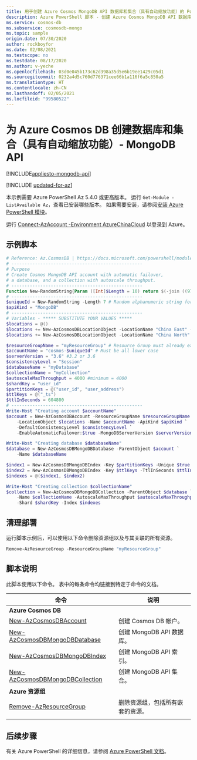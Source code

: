 ```yaml
---
title: 用于创建 Azure Cosmos MongoDB API 数据库和集合（具有自动缩放功能）的 PowerShell 脚本
description: Azure PowerShell 脚本 - 创建 Azure Cosmos MongoDB API 数据库和集合（具有自动缩放功能）
ms.service: cosmos-db
ms.subservice: cosmosdb-mongo
ms.topic: sample
origin.date: 07/30/2020
author: rockboyfor
ms.date: 02/08/2021
ms.testscope: no
ms.testdate: 08/17/2020
ms.author: v-yeche
ms.openlocfilehash: 03d0e045b173c62d398a35d5e6b19ee1429c05d1
ms.sourcegitcommit: 0232a4d5c760d776371cee66b1a116f6a5c850a5
ms.translationtype: HT
ms.contentlocale: zh-CN
ms.lasthandoff: 02/05/2021
ms.locfileid: "99580522"
---
```

<!--Verified successfully-->
# <a name="create-a-database-and-collection-with-autoscale-for-azure-cosmos-db---mongodb-api"></a>为 Azure Cosmos DB 创建数据库和集合（具有自动缩放功能）- MongoDB API
[!INCLUDE[appliesto-mongodb-api](../../../includes/appliesto-mongodb-api.md)]

[!INCLUDE [updated-for-az](../../../../../includes/updated-for-az.md)]

本示例需要 Azure PowerShell Az 5.4.0 或更高版本。 运行 `Get-Module -ListAvailable Az`，查看已安装哪些版本。
如果需要安装，请参阅[安装 Azure PowerShell 模块](https://docs.microsoft.com/powershell/azure/install-az-ps)。

运行 [Connect-AzAccount -Environment AzureChinaCloud](https://docs.microsoft.com/powershell/module/az.accounts/connect-azaccount) 以登录到 Azure。

## <a name="sample-script"></a>示例脚本

```powershell
# Reference: Az.CosmosDB | https://docs.microsoft.com/powershell/module/az.cosmosdb
# --------------------------------------------------
# Purpose
# Create Cosmos MongoDB API account with automatic failover,
# a database, and a collection with autoscale throughput.
# --------------------------------------------------
Function New-RandomString{Param ([Int]$Length = 10) return $(-join ((97..122) + (48..57) | Get-Random -Count $Length | ForEach-Object {[char]$_}))}
# --------------------------------------------------
$uniqueId = New-RandomString -Length 7 # Random alphanumeric string for unique resource names
$apiKind = "MongoDB"
# --------------------------------------------------
# Variables - ***** SUBSTITUTE YOUR VALUES *****
$locations = @()
$locations += New-AzCosmosDBLocationObject -LocationName "China East" -FailoverPriority 0 -IsZoneRedundant 0
$locations += New-AzCosmosDBLocationObject -LocationName "China North" -FailoverPriority 1 -IsZoneRedundant 0

$resourceGroupName = "myResourceGroup" # Resource Group must already exist
$accountName = "cosmos-$uniqueId" # Must be all lower case
$serverVersion = "3.6" #3.2 or 3.6
$consistencyLevel = "Session"
$databaseName = "myDatabase"
$collectionName = "myCollection"
$autoscaleMaxThroughput = 4000 #minimum = 4000
$shardKey = "user_id"
$partitionKeys = @("user_id", "user_address")
$ttlKeys = @("_ts")
$ttlInSeconds = 604800
# --------------------------------------------------
Write-Host "Creating account $accountName"
$account = New-AzCosmosDBAccount -ResourceGroupName $resourceGroupName `
    -LocationObject $locations -Name $accountName -ApiKind $apiKind `
    -DefaultConsistencyLevel $consistencyLevel `
    -EnableAutomaticFailover:$true -MongoDBServerVersion $serverVersion

Write-Host "Creating database $databaseName"
$database = New-AzCosmosDBMongoDBDatabase -ParentObject $account `
    -Name $databaseName

$index1 = New-AzCosmosDBMongoDBIndex -Key $partitionKeys -Unique $true
$index2 = New-AzCosmosDBMongoDBIndex -Key $ttlKeys -TtlInSeconds $ttlInSeconds
$indexes = @($index1, $index2)

Write-Host "Creating collection $collectionName"
$collection = New-AzCosmosDBMongoDBCollection -ParentObject $database `
    -Name $collectionName -AutoscaleMaxThroughput $autoscaleMaxThroughput `
    -Shard $shardKey -Index $indexes

```

## <a name="clean-up-deployment"></a>清理部署

运行脚本示例后，可以使用以下命令删除资源组以及与其关联的所有资源。

```powershell
Remove-AzResourceGroup -ResourceGroupName "myResourceGroup"
```

## <a name="script-explanation"></a>脚本说明

此脚本使用以下命令。 表中的每条命令均链接到特定于命令的文档。

| 命令 | 说明 |
|---|---|
|**Azure Cosmos DB**| |
| [New-AzCosmosDBAccount](https://docs.microsoft.com/powershell/module/az.cosmosdb/new-azcosmosdbaccount) | 创建 Cosmos DB 帐户。 |
| [New-AzCosmosDBMongoDBDatabase](https://docs.microsoft.com/powershell/module/az.cosmosdb/new-azcosmosdbmongodbdatabase) | 创建 MongoDB API 数据库。 |
| [New-AzCosmosDBMongoDBIndex](https://docs.microsoft.com/powershell/module/az.cosmosdb/new-azcosmosdbmongodbindex) | 创建 MongoDB API 索引。 |
| [New-AzCosmosDBMongoDBCollection](https://docs.microsoft.com/powershell/module/az.cosmosdb/new-azcosmosdbmongodbcollection) | 创建 MongoDB API 集合。 |
|**Azure 资源组**| |
| [Remove-AzResourceGroup](https://docs.microsoft.com/powershell/module/az.resources/remove-azresourcegroup) | 删除资源组，包括所有嵌套的资源。 |
|||

## <a name="next-steps"></a>后续步骤

有关 Azure PowerShell 的详细信息，请参阅 [Azure PowerShell 文档](https://docs.microsoft.com/powershell/)。

<!--Update_Description: update meta properties, wording update, update link-->